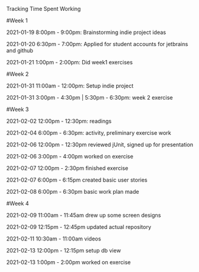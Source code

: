 Tracking Time Spent Working

#Week 1

2021-01-19 8:00pm - 9:00pm: Brainstorming indie project ideas

2021-01-20 6:30pm - 7:00pm: Applied for student accounts for jetbrains and github

2021-01-21 1:00pm - 2:00pm: Did week1 exercises

#Week 2

2021-01-31 11:00am - 12:00pm: Setup indie project

2021-01-31 3:00pm - 4:30pm | 5:30pm - 6:30pm: week 2 exercise

#Week 3

2021-02-02 12:00pm - 12:30pm: readings

2021-02-04 6:00pm - 6:30pm: activity, preliminary exercise work

2021-02-06 12:00pm - 12:30pm reviewed jUnit, signed up for presentation

2021-02-06 3:00pm - 4:00pm worked on exercise

2021-02-07 12:00pm - 2:30pm finished exercise

2021-02-07 6:00pm - 6:15pm created basic user stories

2021-02-08 6:00pm - 6:30pm basic work plan made

#Week 4

2021-02-09 11:00am - 11:45am drew up some screen designs

2021-02-09 12:15pm - 12:45pm updated actual repository

2021-02-11 10:30am - 11:00am videos

2021-02-13 12:00pm - 12:15pm setup db view

2021-02-13 1:00pm - 2:00pm worked on exercise